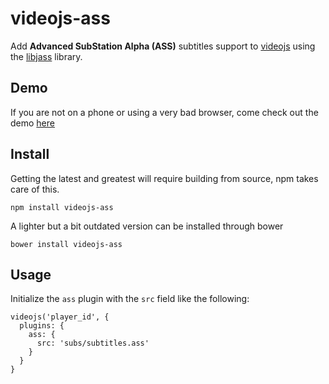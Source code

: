 # videojs-ass

Add **Advanced SubStation Alpha (ASS)** subtitles support to
[videojs](https://github.com/videojs/video.js) using the
[libjass](https://github.com/Arnavion/libjass) library.


## Demo

If you are not on a phone or using a very bad browser, come check out the demo
[here](https://sunnyli.github.io/videojs-ass/example.html)


## Install

Getting the latest and greatest will require building from source,
npm takes care of this.

`npm install videojs-ass`

A lighter but a bit outdated version can be installed through bower

`bower install videojs-ass`


## Usage

Initialize the `ass` plugin with the `src` field like the following:

```
videojs('player_id', {
  plugins: {
    ass: {
      src: 'subs/subtitles.ass'
    }
  }
}
```
